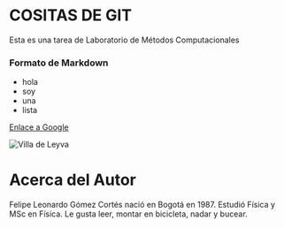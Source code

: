 # COSITAS DE GIT
Esta es una tarea de Laboratorio de Métodos Computacionales

### Formato de Markdown

* hola
* soy
* una
* lista

[Enlace a Google](https://www.google.com)

![Villa de Leyva](https://upload.wikimedia.org/wikipedia/commons/6/66/Villadeleyva04.jpg)

# Acerca del Autor

Felipe Leonardo Gómez Cortés nació en Bogotá en 1987. Estudió Física y MSc en Física. Le gusta leer, montar en bicicleta, nadar y bucear.

